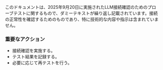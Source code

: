このドキュメントは、2025年9月20日に実施されたLLM接続確認のためのプローブテストに関するもので、ダミーテキストが繰り返し記載されています。接続の正常性を確認するためのものであり、特に技術的な内容や指示は含まれていません。

### 重要なアクション
- 接続確認を実施する。
- テスト結果を記録する。
- 必要に応じて再テストを行う。